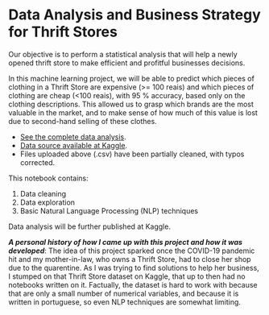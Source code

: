 # Data Analysis and Business Strategy for Thrift Stores

Our objective is to perform a statistical analysis that will help a newly opened thrift store to make efficient and profitful businesses decisions. 

In this machine learning project, we will be able to predict which pieces of clothing in a Thrift Store are expensive (>= 100 reais) and which pieces of clothing are cheap (<100 reais), with 95 % accuracy, based only on the clothing descriptions. This allowed us to grasp which brands are the most valuable in the market, and to make sense of how much of this value is lost due to second-hand selling of these clothes.

 - [See the complete data analysis](https://github.com/pedroafleite/thrift_stores/blob/master/thrift_store.md).
 - [Data source available at Kaggle](https://www.kaggle.com/mateuspgomes/brazil-thrift-stores-data).
 - Files uploaded above (.csv) have been partially cleaned, with typos corrected.
 
This notebook contains:
1. Data cleaning
2. Data exploration
3. Basic Natural Language Processing (NLP) techniques

Data analysis will be further published at Kaggle.

***A personal history of how I came up with this project and how it was developed***: The idea of this project sparked once the COVID-19 pandemic hit and my mother-in-law, who owns a Thrift Store, had to close her shop due to the quarentine. As I was trying to find solutions to help her business, I stumped on that Thrift Store dataset on Kaggle, that up to then had no notebooks written on it. Factually, the dataset is hard to work with because that are only a small number of numerical variables, and because it is written in portuguese, so even NLP techniques are somewhat limiting.
